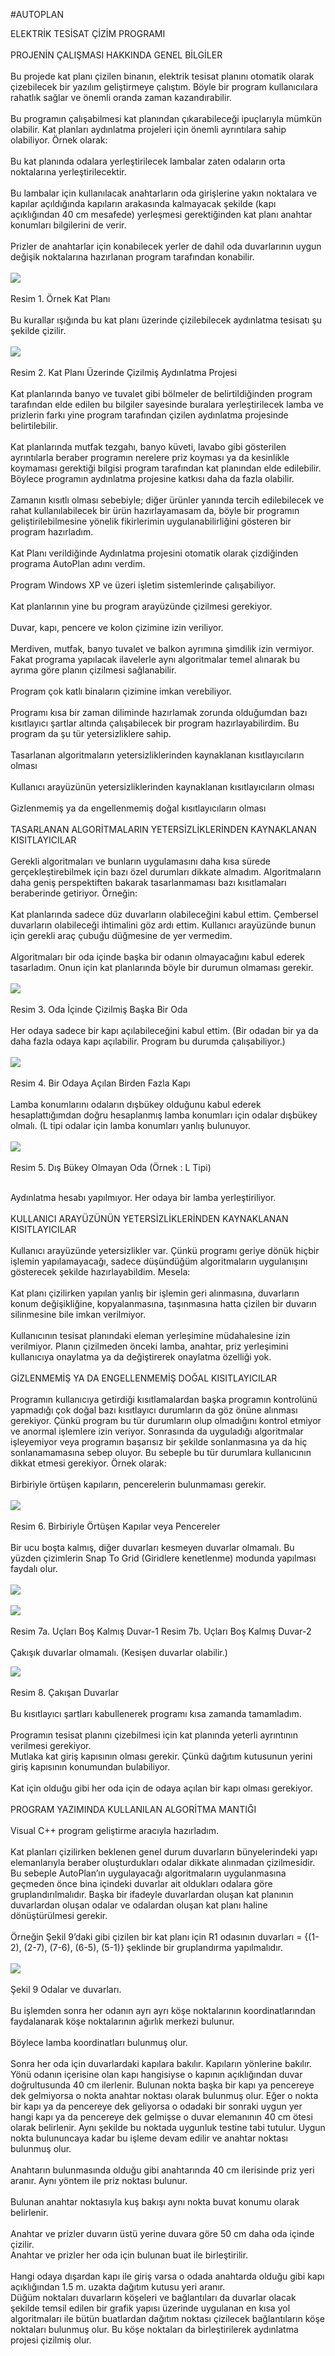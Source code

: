 #AUTOPLAN

ELEKTRİK TESİSAT ÇİZİM PROGRAMI<br /><br />PROJENİN ÇALIŞMASI HAKKINDA GENEL BİLGİLER<br /><br />Bu projede kat planı çizilen binanın, elektrik tesisat planını otomatik olarak çizebilecek bir yazılım geliştirmeye çalıştım. Böyle bir program kullanıcılara rahatlık sağlar ve önemli oranda zaman kazandırabilir.<br /><br />Bu programın çalışabilmesi kat planından çıkarabileceği ipuçlarıyla mümkün olabilir. Kat planları aydınlatma projeleri için önemli ayrıntılara sahip olabiliyor. Örnek olarak:<br /><br />Bu kat planında odalara yerleştirilecek lambalar zaten odaların orta noktalarına yerleştirilecektir.<br /><br />Bu lambalar için kullanılacak anahtarların oda girişlerine yakın noktalara ve kapılar açıldığında kapıların arakasında kalmayacak şekilde (kapı açıklığından 40 cm mesafede) yerleşmesi gerektiğinden kat planı anahtar konumları bilgilerini de verir.<br /><br />Prizler de anahtarlar için konabilecek yerler de dahil oda duvarlarının uygun değişik noktalarına hazırlanan program tarafından konabilir.<br /><br /><img border="0" src="https://1.bp.blogspot.com/-xXF3DNm9sAo/UczJ_c2SxEI/AAAAAAAAALU/LaNNyTE8_zs/s384/Resim1.jpg" /><br /><br />Resim 1. Örnek Kat Planı<br /><br />Bu kurallar ışığında bu kat planı üzerinde çizilebilecek aydınlatma tesisatı şu şekilde çizilir.<br /><br /><img border="0" src="https://1.bp.blogspot.com/-mHFYEi2lt9c/UczJ70t1y3I/AAAAAAAAAK8/NEWYhIYMWTA/s387/Resim2.jpg" /><br /><br />Resim 2. Kat Planı Üzerinde Çizilmiş Aydınlatma Projesi<br /><br />Kat planlarında banyo ve tuvalet gibi bölmeler de belirtildiğinden program tarafından elde edilen bu bilgiler sayesinde buralara yerleştirilecek lamba ve prizlerin farkı yine program tarafından çizilen aydınlatma projesinde belirtilebilir.<br /><br />Kat planlarında mutfak tezgahı, banyo küveti, lavabo gibi gösterilen ayrıntılarla beraber programın nerelere priz koyması ya da kesinlikle koymaması gerektiği bilgisi program tarafından kat planından elde edilebilir. Böylece programın aydınlatma projesine katkısı daha da fazla olabilir.<br /><br />Zamanın kısıtlı olması sebebiyle; diğer ürünler yanında tercih edilebilecek ve rahat kullanılabilecek bir ürün hazırlayamasam da, böyle bir programın geliştirilebilmesine yönelik fikirlerimin uygulanabilirliğini gösteren bir program hazırladım.<br /><br />Kat Planı verildiğinde Aydınlatma projesini otomatik olarak çizdiğinden programa AutoPlan adını verdim.<br /><br />Program Windows XP ve üzeri işletim sistemlerinde çalışabiliyor.<br /><br />Kat planlarının yine bu program arayüzünde çizilmesi gerekiyor.<br /><br />Duvar, kapı, pencere ve kolon çizimine izin veriliyor.<br /><br />Merdiven, mutfak, banyo tuvalet ve balkon ayrımına şimdilik izin vermiyor. Fakat programa yapılacak ilavelerle aynı algoritmalar temel alınarak bu ayrıma göre planın çizilmesi sağlanabilir.<br /><br />Program çok katlı binaların çizimine imkan verebiliyor.<br /><br />Programı kısa bir zaman diliminde hazırlamak zorunda olduğumdan bazı kısıtlayıcı şartlar altında çalışabilecek bir program hazırlayabilirdim. Bu program da şu tür yetersizliklere sahip.<br /><br />Tasarlanan algoritmaların yetersizliklerinden kaynaklanan kısıtlayıcıların olması<br /><br />Kullanıcı arayüzünün yetersizliklerinden kaynaklanan kısıtlayıcıların olması<br /><br />Gizlenmemiş ya da engellenmemiş doğal kısıtlayıcıların olması<br /><br />TASARLANAN ALGORİTMALARIN YETERSİZLİKLERİNDEN KAYNAKLANAN KISITLAYICILAR<br /><br />Gerekli algoritmaları ve bunların uygulamasını daha kısa sürede gerçekleştirebilmek için bazı özel durumları dikkate almadım. Algoritmaların daha geniş perspektiften bakarak tasarlanmaması bazı kısıtlamaları beraberinde getiriyor. Örneğin:<br /><br />Kat planlarında sadece düz duvarların olabileceğini kabul ettim. Çembersel duvarların olabileceği ihtimalini göz ardı ettim. Kullanıcı arayüzünde bunun için gerekli araç çubuğu düğmesine de yer vermedim.<br /><br />Algoritmaları bir oda içinde başka bir odanın olmayacağını kabul ederek tasarladım. Onun için kat planlarında böyle bir durumun olmaması gerekir.<br /><br /><img border="0" src="https://2.bp.blogspot.com/-1ZsOuUO7vFk/UczJ8Qig9xI/AAAAAAAAALE/if_XfatH0-4/s274/Resim3.jpg" /><br /><br />Resim 3. Oda İçinde Çizilmiş Başka Bir Oda<br /><br />Her odaya sadece bir kapı açılabileceğini kabul ettim. (Bir odadan bir ya da daha fazla odaya kapı açılabilir. Program bu durumda çalışabiliyor.)<br /><br /><img border="0" src="https://4.bp.blogspot.com/-ozOZx-jtK0I/UczKCaUwiFI/AAAAAAAAALc/dZ2LLOnju40/s287/Resim4.jpg" /><br /><br />Resim 4. Bir Odaya Açılan Birden Fazla Kapı<br /><br />Lamba konumlarını odaların dışbükey olduğunu kabul ederek hesaplattığımdan doğru hesaplanmış lamba konumları için odalar dışbükey olmalı. (L tipi odalar için lamba konumları yanlış bulunuyor.<br /><br /><img border="0" src="https://1.bp.blogspot.com/-C56jmh_XlLE/UczJ88YowhI/AAAAAAAAALM/58i-tEI2JyY/s274/Resim5.jpg" /><br /><br />Resim 5. Dış Bükey Olmayan Oda (Örnek : L Tipi)<br /><br /><div>
Aydınlatma hesabı yapılmıyor. Her odaya bir lamba yerleştiriliyor.<br /><br />KULLANICI ARAYÜZÜNÜN YETERSİZLİKLERİNDEN KAYNAKLANAN KISITLAYICILAR<br /><br />Kullanıcı arayüzünde yetersizlikler var. Çünkü programı geriye dönük hiçbir işlemin yapılamayacağı, sadece düşündüğüm algoritmaların uygulanışını gösterecek şekilde hazırlayabildim. Mesela:<br /><br />Kat planı çizilirken yapılan yanlış bir işlemin geri alınmasına, duvarların konum değişikliğine, kopyalanmasına, taşınmasına hatta çizilen bir duvarın silinmesine bile imkan verilmiyor.<br /><br />Kullanıcının tesisat planındaki eleman yerleşimine müdahalesine izin verilmiyor. Planın çizilmeden önceki lamba, anahtar, priz yerleşimini kullanıcıya onaylatma ya da değiştirerek onaylatma özelliği yok.<br /><br />GİZLENMEMİŞ YA DA ENGELLENMEMİŞ DOĞAL KISITLAYICILAR<br /><br />Programın kullanıcıya getirdiği kısıtlamalardan başka programın kontrolünü yapmadığı çok doğal bazı kısıtlayıcı durumların da göz önüne alınması gerekiyor. Çünkü program bu tür durumların olup olmadığını kontrol etmiyor ve anormal işlemlere izin veriyor. Sonrasında da uyguladığı algoritmalar işleyemiyor veya programın başarısız bir şekilde sonlanmasına ya da hiç sonlanamamasına sebep oluyor. Bu sebeple bu tür durumlara kullanıcının dikkat etmesi gerekiyor. Örnek olarak:<br /><br />Birbiriyle örtüşen kapıların, pencerelerin bulunmaması gerekir.<br /><br /><img border="0" src="https://3.bp.blogspot.com/-v-8oR9_zezQ/UczKFQVf_DI/AAAAAAAAAL0/Z05EBgk6H38/s243/Resim6.jpg" /><br /><br />Resim 6. Birbiriyle Örtüşen Kapılar veya Pencereler<br /><br />Bir ucu boşta kalmış, diğer duvarları kesmeyen duvarlar olmamalı. Bu yüzden çizimlerin Snap To Grid (Giridlere kenetlenme) modunda yapılması faydalı olur.<br /><br /><img border="0" src="https://2.bp.blogspot.com/-lapiZ0joOHw/UczKDuo6tzI/AAAAAAAAALk/9XfqbcIc9VM/s290/Resim7.jpg" /><br /><br /><img border="0" src="https://1.bp.blogspot.com/-6Lu1N51rsLM/UczKPxiHeVI/AAAAAAAAAL8/75LiMWSp6hk/s261/Resim8.jpg" /><br /><br />Resim 7a. Uçları Boş Kalmış Duvar-1 Resim 7b. Uçları Boş Kalmış Duvar-2<br /><br />Çakışık duvarlar olmamalı. (Kesişen duvarlar olabilir.)<br /></div>
<div>
<img border="0" src="https://4.bp.blogspot.com/-TEJKTFmwwAk/UczKD4MLKMI/AAAAAAAAALs/HsK3vQiYHfA/s257/Resim9.jpg" /><br /><br />Resim 8. Çakışan Duvarlar<br /><br />Bu kısıtlayıcı şartları kabullenerek programı kısa zamanda tamamladım.<br /><br />Programın tesisat planını çizebilmesi için kat planında yeterli ayrıntının verilmesi gerekiyor.<br /></div>
<div>
Mutlaka kat giriş kapısının olması gerekir. Çünkü dağıtım kutusunun yerini giriş kapısının konumundan bulabiliyor.<br /><br />Kat için olduğu gibi her oda için de odaya açılan bir kapı olması gerekiyor.<br /><br />PROGRAM YAZIMINDA KULLANILAN ALGORİTMA MANTIĞI<br /><br />Visual C++ program geliştirme aracıyla hazırladım.<br /><br />Kat planları çizilirken beklenen genel durum duvarların bünyelerindeki yapı elemanlarıyla beraber oluşturdukları odalar dikkate alınmadan çizilmesidir. Bu sebeple AutoPlan’ın uygulayacağı algoritmaların uygulanmasına geçmeden önce bina içindeki duvarlar ait oldukları odalara göre gruplandırılmalıdır. Başka bir ifadeyle duvarlardan oluşan kat planının duvarlardan oluşan odalar ve odalardan oluşan kat planı haline dönüştürülmesi gerekir.<br /><br />Örneğin Şekil 9’daki gibi çizilen bir kat planı için R1 odasının duvarları = {(1-2), (2-7), (7-6), (6-5), (5-1)} şeklinde bir gruplandırma yapılmalıdır.<br /><br /><img border="0" src="https://4.bp.blogspot.com/-TEJKTFmwwAk/UczKD4MLKMI/AAAAAAAAALs/HsK3vQiYHfA/s257/Resim9.jpg" /><br /><br />Şekil 9 Odalar ve duvarları.<br /><br />Bu işlemden sonra her odanın ayrı ayrı köşe noktalarının koordinatlarından faydalanarak köşe noktalarının ağırlık merkezi bulunur.<br /><br />Böylece lamba koordinatları bulunmuş olur.<br /><br />Sonra her oda için duvarlardaki kapılara bakılır. Kapıların yönlerine bakılır. Yönü odanın içerisine olan kapı hangisiyse o kapının açıklığından duvar doğrultusunda 40 cm ilerlenir. Bulunan nokta başka bir kapı ya pencereye dek gelmiyorsa o nokta anahtar noktası olarak bulunmuş olur. Eğer o nokta bir kapı ya da pencereye dek geliyorsa o odadaki bir sonraki uygun yer hangi kapı ya da pencereye dek gelmişse o duvar elemanının 40 cm ötesi olarak belirlenir. Aynı şekilde bu noktada uygunluk testine tabi tutulur. Uygun nokta bulununcaya kadar bu işleme devam edilir ve anahtar noktası bulunmuş olur.<br /><br />Anahtarın bulunmasında olduğu gibi anahtarında 40 cm ilerisinde priz yeri aranır. Aynı yöntem ile priz noktası bulunur.<br /><br />Bulunan anahtar noktasıyla kuş bakışı aynı nokta buvat konumu olarak belirlenir.<br /><br />Anahtar ve prizler duvarın üstü yerine duvara göre 50 cm daha oda içinde çizilir.<br /></div>
<div>
Anahtar ve prizler her oda için bulunan buat ile birleştirilir.<br /><br />Hangi odaya dışardan kapı ile giriş varsa o odada anahtarda olduğu gibi kapı açıklığından 1.5 m. uzakta dağıtım kutusu yeri aranır.<br /></div>
<div>
Düğüm noktaları duvarların köşeleri ve bağlantıları da duvarlar olacak şekilde temsil edilen bir grafik yapısı üzerinde uygulanan en kısa yol algoritmaları ile bütün buatlardan dağıtım noktası çizilecek bağlantıların köşe noktaları bulunmuş olur. Bu köşe noktaları da birleştirilerek aydınlatma projesi çizilmiş olur.</div>
